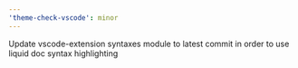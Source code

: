 ```yaml
---
'theme-check-vscode': minor
---
```


Update vscode-extension syntaxes module to latest commit in order to use liquid doc syntax highlighting
